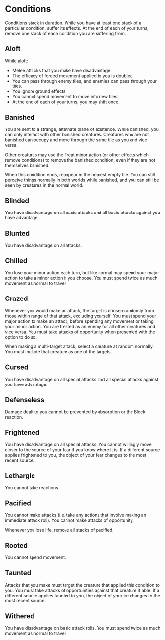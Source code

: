 # Conditions

Conditions stack in duration. While you have at least one stack of a particular condition, suffer its effects. At the end of each of your turns, remove one stack of each condition you are suffering from.

## Aloft

While aloft:

- Melee attacks that you make have disadvantage.
- The efficacy of forced movement applied to you is doubled.
- You can pass through enemy tiles, and enemies can pass through your tiles.
- You ignore ground effects.
- You cannot spend movement to move into new tiles.
- At the end of each of your turns, you may shift once.

## Banished

You are sent to a strange, alternate plane of existence. While banished, you can only interact with other banished creatures. Creatures who are not banished can occupy and move through the same tile as you and vice versa.

Other creatures may use the Treat minor action (or other effects which remove conditions) to remove the banished condition, even if they are not themselves banished.

When this condition ends, reappear in the nearest empty tile. You can still perceive things normally in both worlds while banished, and you can still be seen by creatures in the normal world.

## Blinded

You have disadvantage on all basic attacks and all basic attacks against you have advantage.

## Blunted

You have disadvantage on all attacks.

## Chilled

You lose your minor action each turn, but like normal may spend your major action to take a minor action if you choose. You must spend twice as much movement as normal to travel.

## Crazed

Whenever you would make an attack, the target is chosen randomly from those within range of that attack, excluding yourself. You must spend your major action to make an attack, before spending any movement or taking your minor action. You are treated as an enemy for all other creatures and vice versa. You must take attacks of opportunity when presented with the option to do so.

When making a multi-target attack, select a creature at random normally. You must include that creature as one of the targets.

## Cursed

You have disadvantage on all special attacks and all special attacks against you have advantage.

## Defenseless

Damage dealt to you cannot be prevented by absorption or the Block reaction.

## Frightened

You have disadvantage on all special attacks. You cannot willingly move closer to the source of your fear if you know where it is. If a different source applies frightened to you, the object of your fear changes to the most recent source.

## Lethargic

You cannot take reactions.

## Pacified

You cannot make attacks (i.e. take any actions that involve making an immediate attack roll). You cannot make attacks of opportunity.

Whenever you lose life, remove all stacks of pacified.

## Rooted

You cannot spend movement.

## Taunted

Attacks that you make must target the creature that applied this condition to you. You must take attacks of opportunities against that creature if able. If a different source applies taunted to you, the object of your ire changes to the most recent source.

## Withered

You have disadvantage on basic attack rolls. You must spend twice as much movement as normal to travel.

